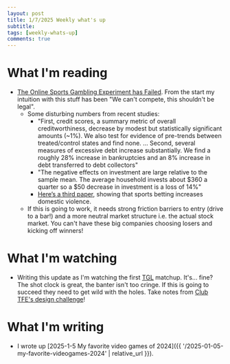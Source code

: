```yaml
---
layout: post
title: 1/7/2025 Weekly what's up
subtitle: 
tags: [weekly-whats-up]
comments: true
---
```


# What I'm reading
- [The Online Sports Gambling Experiment has Failed](https://www.lesswrong.com/posts/tHiB8jLocbPLagYDZ/the-online-sports-gambling-experiment-has-failed). From the start my intuition with this stuff has been "We can't compete, this shouldn't be legal".
	- Some disturbing numbers from recent studies:
		- "First, credit scores, a summary metric of overall creditworthiness, decrease by modest but statistically significant amounts (~1%). We also test for evidence of pre-trends between treated/control states and find none. … Second, several measures of excessive debt increase substantially. We find a roughly 28% increase in bankruptcies and an 8% increase in debt transferred to debt collectors"
		- "The negative effects on investment are large relative to the sample mean. The average household invests about $360 a quarter so a $50 decrease in investment is a loss of 14%"
		- [Here’s a third paper](https://papers.ssrn.com/sol3/papers.cfm?abstract_id=4938642), showing that sports betting increases domestic violence.
	- If this is going to work, it needs strong friction barriers to entry (drive to a bar!) and a more neutral market structure i.e. the actual stock market. You can't have these big companies choosing losers and kicking off winners!

# What I'm watching
- Writing this update as I'm watching the first [TGL](https://tglgolf.com/) matchup. It's... fine? The shot clock is great, the banter isn't too cringe. If this is going to succeed they need to get wild with the holes. Take notes from [Club TFE's design challenge](https://www.youtube.com/watch?v=DlbxEFDs2-8)!

# What I'm writing
- I wrote up [2025-1-5 My favorite video games of 2024]({{ '/2025-01-05-my-favorite-videogames-2024' | relative_url }}).
